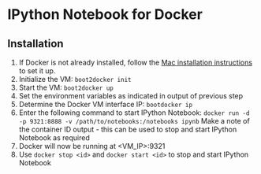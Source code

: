 # IPython Notebook for Docker

## Installation

1. If Docker is not already installed, follow the
   [Mac installation instructions](https://docs.docker.com/installation/mac/)
   to set it up.
2. Initialize the VM: `boot2docker init`
3. Start the VM: `boot2docker up`
4. Set the environment variables as indicated in output of previous step
5. Determine the Docker VM interface IP: `bootdocker ip`
4. Enter the following command to start IPython Notebook:
   `docker run -d -p 9321:8888 -v /path/to/notebooks:/notebooks ipynb`
   Make a note of the container ID output - this can be used to stop and
   start IPython Notebook as required
5. Docker will now be running at <VM_IP>:9321
6. Use `docker stop <id>` and `docker start <id>` to stop and start IPython
   Notebook

